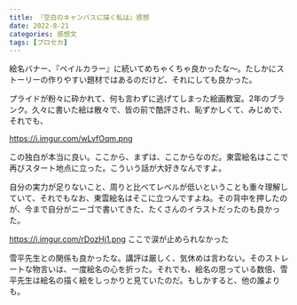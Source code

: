 ```yaml
---
title: 『空白のキャンバスに描く私は』感想
date: 2022-8-21
categories: 感想文
tags: [プロセカ]
---
```



絵名バナー、『ペイルカラー』に続いてめちゃくちゃ良かったな～。たしかにストーリーの作りやすい題材ではあるのだけど、それにしても良かった。

プライドが粉々に砕かれて、何も言わずに逃げてしまった絵画教室。2年のブランク。久々に書いた絵は散々で、皆の前で酷評され、恥ずかしくて、みじめで、それでも、

https://i.imgur.com/wLvfOqm.png

この独白が本当に良い。ここから、まずは、ここからなのだ。東雲絵名はここで再びスタート地点に立った。こういう話が大好きなんですよ。

自分の実力が足りないこと、周りと比べてレベルが低いということも重々理解していて、それでもなお、東雲絵名はそこに立つんですよね。その背中を押したのが、今まで自分がニーゴで書いてきた、たくさんのイラストだったのも良かった。

https://i.imgur.com/rDozHj1.png
ここで涙が止められなかった

雪平先生との関係も良かったな。講評は厳しく、気休めは言わない。そのストレートな物言いは、一度絵名の心を折った。それでも、絵名の思っている数倍、雪平先生は絵名の描く絵をしっかりと見ていたのだ。もしかすると、他の誰よりも。